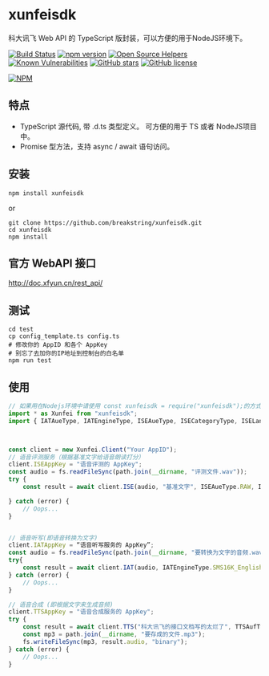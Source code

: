 # xunfeisdk
科大讯飞 Web API 的 TypeScript 版封装，可以方便的用于NodeJS环境下。


[![Build Status](https://travis-ci.org/breakstring/xunfeisdk.svg?branch=master)](https://travis-ci.org/breakstring/xunfeisdk)
[![npm version](https://badge.fury.io/js/xunfeisdk.svg)](https://badge.fury.io/js/xunfeisdk)
[![Open Source Helpers](https://www.codetriage.com/breakstring/xunfeisdk/badges/users.svg)](https://www.codetriage.com/breakstring/xunfeisdk) [![Known Vulnerabilities](https://snyk.io/test/github/breakstring/xunfeisdk/badge.svg?targetFile=package.json)](https://snyk.io/test/github/breakstring/xunfeisdk?targetFile=package.json)
[![GitHub stars](https://img.shields.io/github/stars/breakstring/xunfeisdk.svg)](https://github.com/breakstring/xunfeisdk/stargazers)
[![GitHub license](https://img.shields.io/github/license/breakstring/xunfeisdk.svg)](https://github.com/breakstring/xunfeisdk/blob/master/LICENSE)

[![NPM](https://nodei.co/npm/xunfeisdk.png)](https://npmjs.org/package/xunfeisdk)
## 特点
- TypeScript 源代码, 带 .d.ts 类型定义。 可方便的用于 TS 或者 NodeJS项目中。
- Promise 型方法，支持 async / await 语句访问。 

## 安装

```npm
npm install xunfeisdk
```

or

```shell
git clone https://github.com/breakstring/xunfeisdk.git
cd xunfeisdk
npm install
```

## 官方 WebAPI 接口

<http://doc.xfyun.cn/rest_api/>

## 测试

```shell
cd test
cp config_template.ts config.ts
# 修改你的 AppID 和各个 AppKey
# 别忘了去加你的IP地址到控制台的白名单
npm run test
```

## 使用

``` TypeScript
// 如果用在Nodejs环境中请使用 const xunfeisdk = require("xunfeisdk");的方式来引入包，或者使用ts-node之类的来直接执行ts
import * as Xunfei from "xunfeisdk";
import { IATAueType, IATEngineType, ISEAueType, ISECategoryType, ISELanguageType, ISEResultLevelType, TTSAueType, TTSAufType, TTSEngineType, TTSVoiceName } from "xunfeisdk";



const client = new Xunfei.Client("Your AppID");
// 语音评测服务（根据基准文字给语音朗读打分）
client.ISEAppKey = "语音评测的 AppKey";
const audio = fs.readFileSync(path.join(__dirname, "评测文件.wav"));
try {
    const result = await client.ISE(audio, "基准文字", ISEAueType.RAW, ISELanguageType.EN, ISECategoryType.SENTENCE, ISEResultLevelType.COMPLETE);

} catch (error) {
    // Oops...
}


// 语音听写(即语音转换为文字)
client.IATAppKey = “语音听写服务的 AppKey”;
const audio = fs.readFileSync(path.join(__dirname, "要转换为文字的音频.wav"));
try{
    const result = await client.IAT(audio, IATEngineType.SMS16K_English, IATAueType.RAW);
} catch (error) {
    // Oops...
}

// 语音合成 (即根据文字来生成音频)
client.TTSAppKey = "语音合成服务的 AppKey";
try {
    const result = await client.TTS("科大讯飞的接口文档写的太烂了", TTSAufType.L16_8K, TTSAueType.LAME, TTSVoiceName.XiaoYan);
    const mp3 = path.join(__dirname, "要存成的文件.mp3");
    fs.writeFileSync(mp3, result.audio, "binary");
} catch (error) {
    // Oops...
}
```
